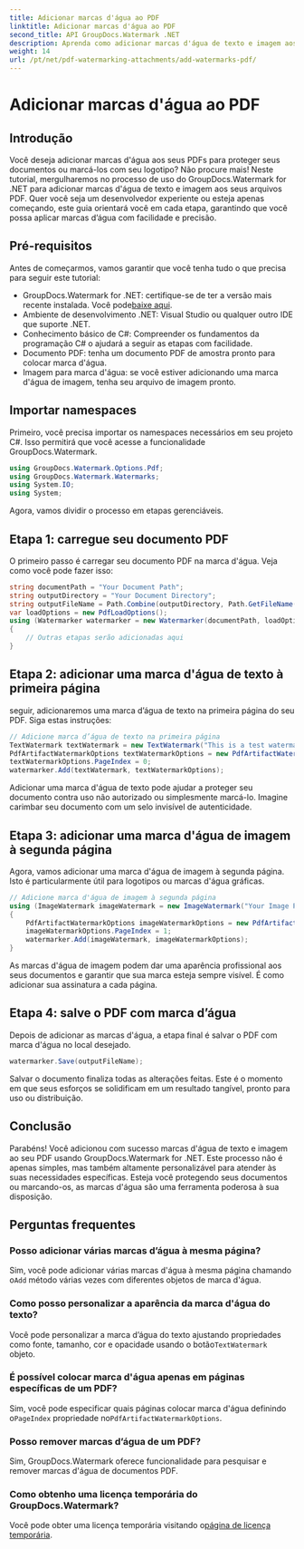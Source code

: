 ```yaml
---
title: Adicionar marcas d'água ao PDF
linktitle: Adicionar marcas d'água ao PDF
second_title: API GroupDocs.Watermark .NET
description: Aprenda como adicionar marcas d'água de texto e imagem aos seus PDFs usando GroupDocs.Watermark for .NET com nosso guia passo a passo abrangente.
weight: 14
url: /pt/net/pdf-watermarking-attachments/add-watermarks-pdf/
---
```


# Adicionar marcas d'água ao PDF

## Introdução
Você deseja adicionar marcas d'água aos seus PDFs para proteger seus documentos ou marcá-los com seu logotipo? Não procure mais! Neste tutorial, mergulharemos no processo de uso do GroupDocs.Watermark for .NET para adicionar marcas d'água de texto e imagem aos seus arquivos PDF. Quer você seja um desenvolvedor experiente ou esteja apenas começando, este guia orientará você em cada etapa, garantindo que você possa aplicar marcas d’água com facilidade e precisão.
## Pré-requisitos
Antes de começarmos, vamos garantir que você tenha tudo o que precisa para seguir este tutorial:
-  GroupDocs.Watermark for .NET: certifique-se de ter a versão mais recente instalada. Você pode[baixe aqui](https://releases.groupdocs.com/Watermark/net/).
- Ambiente de desenvolvimento .NET: Visual Studio ou qualquer outro IDE que suporte .NET.
- Conhecimento básico de C#: Compreender os fundamentos da programação C# o ajudará a seguir as etapas com facilidade.
- Documento PDF: tenha um documento PDF de amostra pronto para colocar marca d'água.
- Imagem para marca d'água: se você estiver adicionando uma marca d'água de imagem, tenha seu arquivo de imagem pronto.
## Importar namespaces
Primeiro, você precisa importar os namespaces necessários em seu projeto C#. Isso permitirá que você acesse a funcionalidade GroupDocs.Watermark.
```csharp
using GroupDocs.Watermark.Options.Pdf;
using GroupDocs.Watermark.Watermarks;
using System.IO;
using System;
```
Agora, vamos dividir o processo em etapas gerenciáveis.
## Etapa 1: carregue seu documento PDF
O primeiro passo é carregar seu documento PDF na marca d'água. Veja como você pode fazer isso:
```csharp
string documentPath = "Your Document Path";
string outputDirectory = "Your Document Directory";
string outputFileName = Path.Combine(outputDirectory, Path.GetFileName(documentPath));
var loadOptions = new PdfLoadOptions();
using (Watermarker watermarker = new Watermarker(documentPath, loadOptions))
{
    // Outras etapas serão adicionadas aqui
}
```
## Etapa 2: adicionar uma marca d'água de texto à primeira página
seguir, adicionaremos uma marca d’água de texto na primeira página do seu PDF. Siga estas instruções:
```csharp
// Adicione marca d’água de texto na primeira página
TextWatermark textWatermark = new TextWatermark("This is a test watermark", new Font("Arial", 8));
PdfArtifactWatermarkOptions textWatermarkOptions = new PdfArtifactWatermarkOptions();
textWatermarkOptions.PageIndex = 0;
watermarker.Add(textWatermark, textWatermarkOptions);
```

Adicionar uma marca d'água de texto pode ajudar a proteger seu documento contra uso não autorizado ou simplesmente marcá-lo. Imagine carimbar seu documento com um selo invisível de autenticidade.
## Etapa 3: adicionar uma marca d'água de imagem à segunda página
Agora, vamos adicionar uma marca d'água de imagem à segunda página. Isto é particularmente útil para logotipos ou marcas d'água gráficas.
```csharp
// Adicione marca d'água de imagem à segunda página
using (ImageWatermark imageWatermark = new ImageWatermark("Your Image Path"))
{
    PdfArtifactWatermarkOptions imageWatermarkOptions = new PdfArtifactWatermarkOptions();
    imageWatermarkOptions.PageIndex = 1;
    watermarker.Add(imageWatermark, imageWatermarkOptions);
}
```

As marcas d'água de imagem podem dar uma aparência profissional aos seus documentos e garantir que sua marca esteja sempre visível. É como adicionar sua assinatura a cada página.
## Etapa 4: salve o PDF com marca d’água
Depois de adicionar as marcas d'água, a etapa final é salvar o PDF com marca d'água no local desejado.
```csharp
watermarker.Save(outputFileName);
```
Salvar o documento finaliza todas as alterações feitas. Este é o momento em que seus esforços se solidificam em um resultado tangível, pronto para uso ou distribuição.
## Conclusão
Parabéns! Você adicionou com sucesso marcas d'água de texto e imagem ao seu PDF usando GroupDocs.Watermark for .NET. Este processo não é apenas simples, mas também altamente personalizável para atender às suas necessidades específicas. Esteja você protegendo seus documentos ou marcando-os, as marcas d'água são uma ferramenta poderosa à sua disposição.
## Perguntas frequentes
### Posso adicionar várias marcas d’água à mesma página?
 Sim, você pode adicionar várias marcas d'água à mesma página chamando o`Add` método várias vezes com diferentes objetos de marca d'água.
### Como posso personalizar a aparência da marca d'água do texto?
 Você pode personalizar a marca d’água do texto ajustando propriedades como fonte, tamanho, cor e opacidade usando o botão`TextWatermark` objeto.
### É possível colocar marca d'água apenas em páginas específicas de um PDF?
 Sim, você pode especificar quais páginas colocar marca d'água definindo o`PageIndex` propriedade no`PdfArtifactWatermarkOptions`.
### Posso remover marcas d’água de um PDF?
Sim, GroupDocs.Watermark oferece funcionalidade para pesquisar e remover marcas d'água de documentos PDF.
### Como obtenho uma licença temporária do GroupDocs.Watermark?
Você pode obter uma licença temporária visitando o[página de licença temporária](https://purchase.groupdocs.com/temporary-license/).